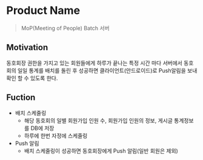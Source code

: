 # Product Name
> MoP(Meeting of People) Batch 서버

## Motivation
동호회장 권한을 가지고 있는 회원들에게 하루가 끝나는 특정 시간 마다 서버에서 동호회의 일일 통계를 배치를 돌린 후 성공하면 클라이언트(안드로이드)로 Push알림을 보내  확인 할 수 있도록 한다.

## Fuction
* 배치 스케줄링
  + 해당 동호회의 일별 회원가입 인원 수, 회원가입 인원의 정보, 게시글 통계정보를 DB에 저장  
  + 하루에 한번 자정에 스케줄링
* Push 알림
  + 배치 스케줄링이 성공하면 동호회장에게 Push 알림(일반 회원은 제외)
